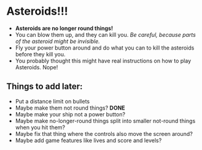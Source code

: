 # Asteroids!!!

* __Asteroids are no longer round things!__
* You can blow them up, and they can kill you. _Be careful, because parts
of the asteroid might be invisible._  
* Fly your power button around and do what you can to kill the asteroids before they kill you.
* You probably thought this might have real instructions on how to play Asteroids.  Nope!

## Things to add later:
* Put a distance limit on bullets
* Maybe make them not round things? __DONE__
* Maybe make your ship not a power button?
* Maybe make no-longer-round things split into smaller not-round things when you hit them?
* Maybe fix that thing where the controls also move the screen around?
* Maybe add game features like lives and score and levels?
